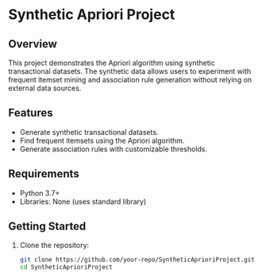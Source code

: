 # Synthetic Apriori Project

## Overview
This project demonstrates the Apriori algorithm using synthetic transactional datasets. The synthetic data allows users to experiment with frequent itemset mining and association rule generation without relying on external data sources.

## Features
- Generate synthetic transactional datasets.
- Find frequent itemsets using the Apriori algorithm.
- Generate association rules with customizable thresholds.

## Requirements
- Python 3.7+
- Libraries: None (uses standard library)

## Getting Started
1. Clone the repository:
   ```bash
   git clone https://github.com/your-repo/SyntheticAprioriProject.git
   cd SyntheticAprioriProject
